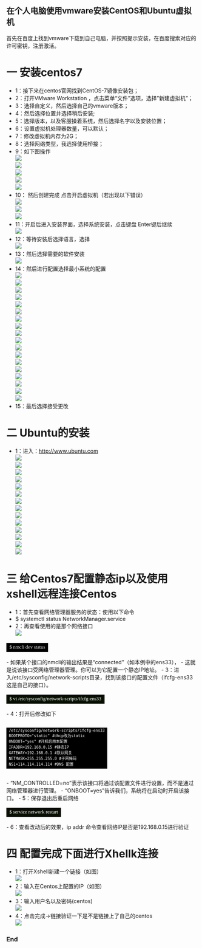 ## **在个人电脑使用vmware安装CentOS和Ubuntu虚拟机**
首先在百度上找到vmware下载到自己电脑，并按照提示安装，在百度搜索对应的许可密钥，注册激活。
# 一 安装centos7
- 1：接下来在centos官网找到CentOS-7镜像安装包；
- 2：打开VMware Workstation ，点击菜单“文件”选项，选择”新建虚拟机”；
- 3：选择自定义，然后选择自己的vmware版本；
- 4：然后选择位置并选择稍后安装;
- 5：选择版本，以及客服操着系统，然后选择名字以及安装位置；
- 6：设置虚拟机处理器数量，可以默认；
- 7：修改虚拟机内存为2G；
- 8：选择网络类型，我选择使用桥接；
- 9：如下图操作  
![](1.png )  
![](2.png )  
![](3.png )  
![](4.png )  
![](5.png )  
- 10： 然后创建完成 点击开启虚拟机（若出现以下错误）  
![](6.png )  
![](7.png )  
![](8.png )  
- 11：开启后进入安装界面，选择系统安装，点击键盘 Enter键后继续  
![](9.png )  
- 12：等待安装后选择语言，选择  
![](10.png )  
- 13：然后选择需要的软件安装  
![](picture\11.png )  
- 14：然后进行配置选择最小系统的配置  
![](12.png )  
![](13.png )  
![](14.png )  
![](15.png )  
![](16.png )  
![](17.png )  
![](18.png )  
![](19.png )  
![](20.png )  
![](21.png )  
![](22.png )  
![](23.png )  
![](24.png )  
![](25.png )  
![](26.png )  
![](27.png )  
![](28.png )  
![](29.png )  
- 15：最后选择接受更改  

# 二 Ubuntu的安装
- 1：进入：http://www.ubuntu.com  
![](30.png )  
![](31.png )  
![](32.png )  
![](33.png )  
![](34.png )  
![](35.png )  
![](36.png )  
![](37.png )  
![](38.png )  
![](39.png )  
![](40.png )  
![](41.png )  
![](42.png )  
![](43.png )  

# 三 给Centos7配置静态ip以及使用xshell远程连接Centos  
- 1：首先查看网络管理器服务的状态：使用以下命令 
- $ systemctl status NetworkManager.service  
- 2：再查看使用的是那个网络接口  
![](50.png )  <br>
<table><tr><td bgcolor=#00>
<font color=white size=2 face=“黑体”>$ nmcli dev status</font> 
</td></tr></table>  
- 如果某个接口的nmcli的输出结果是“connected”（如本例中的ens33），  
- 这就是说该接口受网络管理器管理。你可以为它配置一个静态IP地址。  
- 3：进入/etc/sysconfig/network-scripts目录，找到该接口的配置文件（ifcfg-ens33这是自己的接口）。  
<table><td bgcolor=#7F>
<font color=white size=2 face=“黑体”>$ vi /etc/sysconfig/network-scripts/ifcfg-ens33</font>
</td></table>
- 4：打开后修改如下  
<pre><table><td bgcolor=#00> <font color=white size=2 >
/etc/sysconfig/network-scripts/ifcfg-ens33 <br> 
BOOTPROTO="static" #dhcp改为static  <br>
ONBOOT="yes" #开机启用本配置  <br>
IPADDR=192.168.0.15 #静态IP   <br>
GATEWAY=192.168.0.1 #默认网关  <br>
NETMASK=255.255.255.0 #子网掩码   <br>
NS1=114.114.114.114 #DNS 配置 <br>
</td></table></pre>
- “NM_CONTROLLED=no”表示该接口将通过该配置文件进行设置，而不是通过网络管理器进行管理。  
- “ONBOOT=yes”告诉我们，系统将在启动时开启该接口。  
- 5：保存退出后重启网络  
<table><td bgcolor=#7F>
<font color=white size=2 face=“黑体”>$ service network restart</font>
</td></table>
- 6：查看改动后的效果，ip addr 命令查看网络IP是否是192.168.0.15进行验证
 
# 四 配置完成下面进行Xhellk连接  
- 1：打开Xshell新建一个链接（如图）  
![](52.png )   
- 2：输入在Centos上配置的IP（如图）  
![](53.png )  
- 3：输入用户名以及密码(centos)  
![](54.png )  
- 4：点击完成->链接验证一下是不是链接上了自己的centos  
![](55.png )  
### End
